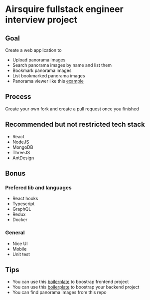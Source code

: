 # Airsquire fullstack engineer interview project

## Goal

Create a web application to 

  - Upload panorama images
  - Search panorama images by name and list them
  - Bookmark panorama images
  - List bookmarked panorama images
  - Panorama viewer like this [example](https://threejs.org/examples/webgl_panorama_equirectangular.html)

## Process 

Create your own fork and create a pull request once you finished 

## Recommended but not restricted tech stack

- React
- NodeJS
- MongoDB
- ThreeJS
- AntDesign

## Bonus

### Prefered lib and languages
- React hooks
- Typescript
- GraphQL
- Redux
- Docker

### General
- Nice UI
- Mobile
- Unit test

## Tips

- You can use this [boilerplate](https://github.com/AirGo3D/frontend-boilerplate) to boostrap frontend project
- You can use this [boilerplate](https://github.com/AirGo3D/nodejs-boilerplate) to boostrap your backend project
- You can find panorama images from this repo